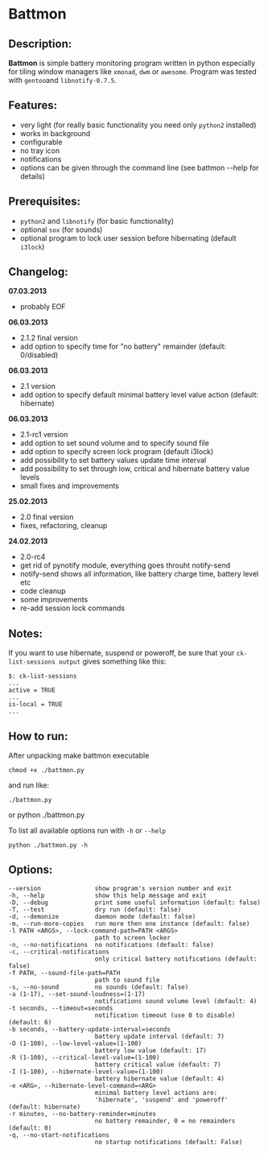 # Battmon

## Description:
**Battmon** is simple battery monitoring program written in python especially for tiling window managers like `xmonad`, `dwm` or `awesome`.
Program was tested with `gentoo`and `libnotify-0.7.5`.

## Features:
* very light (for really basic functionality you need only `python2` installed)
* works in background
* configurable
* no tray icon
* notifications
* options can be given through the command line (see battmon --help for details)

## Prerequisites:
* `python2` and `libnotify` (for basic functionality)
* optional `sox` (for sounds)
* optional program to lock user session before hibernating (default `i3lock`)

## Changelog:
**07.03.2013**
* probably EOF

**06.03.2013**
* 2.1.2 final version
* add option to specify time for "no battery" remainder (default: 0/disabled)

**06.03.2013**
* 2.1 version
* add option to specify default minimal battery level value action (default: hibernate)

**06.03.2013**
* 2.1-rc1 version
* add option to set sound volume and to specify sound file
* add option to specify screen lock program (default i3lock)
* add possibility to set battery values update time interval
* add possibility to set through low, critical and hibernate battery value levels
* small fixes and improvements

**25.02.2013**
* 2.0 final version
* fixes, refactoring, cleanup

**24.02.2013**
* 2.0-rc4
* get rid of pynotify module, everything goes throuht notify-send
* notify-send shows all information, like battery charge time, battery level etc
* code cleanup
* some improvements
* re-add session lock commands

## Notes:
If you want to use hibernate, suspend or poweroff, be sure that your `ck-list-sessions output` gives something like this:
 
	$: ck-list-sessions
   	...
   	active = TRUE
   	...
   	is-local = TRUE
   	...

## How to run:
After unpacking make battmon executable
	
	chmod +x ./battmon.py

and run like:

	./battmon.py 

or
	python ./battmon.py

To list all available options run with `-h` or `--help`
	
	python ./battmon.py -h

## Options:

    --version               show program's version number and exit
    -h, --help              show this help message and exit
    -D, --debug             print some useful information (default: false)
    -T, --test              dry run (default: false)
    -d, --demonize          daemon mode (default: false)
    -m, --run-more-copies   run more then one instance (default: false)
    -l PATH <ARGS>, --lock-command-path=PATH <ARGS>
                            path to screen locker
    -n, --no-notifications  no notifications (default: false)
    -c, --critical-notifications
                            only critical battery notifications (default: false)
    -f PATH, --sound-file-path=PATH
                            path to sound file
    -s, --no-sound          no sounds (default: false)
    -a (1-17), --set-sound-loudness=(1-17)
                            notifications sound volume level (default: 4)
    -t seconds, --timeout=seconds
                            notification timeout (use 0 to disable) (default: 6)
    -b seconds, --battery-update-interval=seconds
                            battery update interval (default: 7)
    -O (1-100), --low-level-value=(1-100)
                            battery low value (default: 17)
    -R (1-100), --critical-level-value=(1-100)
                            battery critical value (default: 7)
    -I (1-100), --hibernate-level-value=(1-100)
                            battery hibernate value (default: 4)
    -e <ARG>, --hibernate-level-command=<ARG>
                            minimal battery level actions are:
                            'hibernate', 'suspend' and 'poweroff' (default: hibernate)
    -r minutes, --no-battery-reminder=minutes
                            no battery remainder, 0 = no remainders (default: 0)
    -q, --no-start-notifications
                            no startup notifications (default: False)

